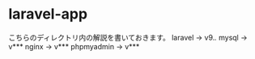 # laravel-app
こちらのディレクトリ内の解説を書いておきます。
laravel    → v9.*.*
mysql      → v***
nginx      → v***
phpmyadmin → v***